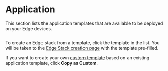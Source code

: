 # Application

This section lists the application templates that are available to be deployed on your Edge devices.

<figure><img src="../..//assets/2.20-edge-templates-application-list.png" alt=""><figcaption></figcaption></figure>

To create an Edge stack from a template, click the template in the list. You will be taken to the [Edge Stack creation page](../stacks/add.md) with the template pre-filled.

If you want to create your own [custom template](../../docker/templates/custom.md) based on an existing application template, click **Copy as Custom**.
